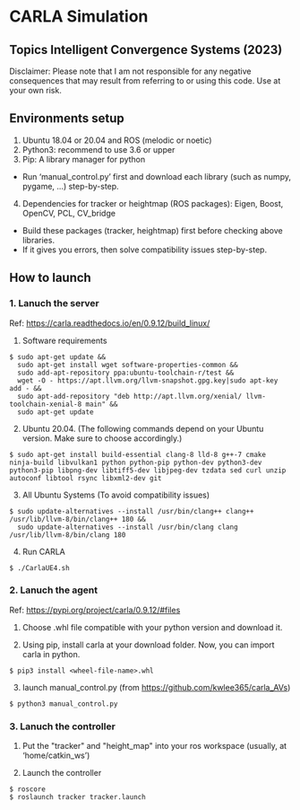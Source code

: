 # CARLA Simulation

## Topics Intelligent Convergence Systems (2023) 

Disclaimer: Please note that I am not responsible for any negative consequences that may result from referring to or using this code. Use at your own risk.

## Environments setup

1. Ubuntu 18.04 or 20.04 and ROS (melodic or noetic)
2. Python3: recommend to use 3.6 or upper
3. Pip: A library manager for python 
- Run ‘manual_control.py’ first and download each library (such as numpy, pygame, …) step-by-step.
4. Dependencies for tracker or heightmap (ROS packages): Eigen, Boost, OpenCV, PCL, CV_bridge
- Build these packages (tracker, heightmap) first before checking above libraries.
- If it gives you errors, then solve compatibility issues step-by-step.

## How to launch

### 1. Lanuch the server

Ref: <https://carla.readthedocs.io/en/0.9.12/build_linux/>

1. Software requirements
```
$ sudo apt-get update &&
  sudo apt-get install wget software-properties-common &&
  sudo add-apt-repository ppa:ubuntu-toolchain-r/test &&
  wget -O - https://apt.llvm.org/llvm-snapshot.gpg.key|sudo apt-key add - &&
  sudo apt-add-repository "deb http://apt.llvm.org/xenial/ llvm-toolchain-xenial-8 main" &&
  sudo apt-get update
```

2. Ubuntu 20.04. (The following commands depend on your Ubuntu version. Make sure to choose accordingly.)

```
$ sudo apt-get install build-essential clang-8 lld-8 g++-7 cmake ninja-build libvulkan1 python python-pip python-dev python3-dev python3-pip libpng-dev libtiff5-dev libjpeg-dev tzdata sed curl unzip autoconf libtool rsync libxml2-dev git
```

3. All Ubuntu Systems (To avoid compatibility issues)
```
$ sudo update-alternatives --install /usr/bin/clang++ clang++ /usr/lib/llvm-8/bin/clang++ 180 &&
  sudo update-alternatives --install /usr/bin/clang clang /usr/lib/llvm-8/bin/clang 180
```

4. Run CARLA
```
$ ./CarlaUE4.sh
```

### 2. Lanuch the agent

Ref: <https://pypi.org/project/carla/0.9.12/#files>
1. Choose .whl file compatible with your python version and download it. 

2. Using pip, install carla at your download folder. Now, you can import carla in python.
```
$ pip3 install <wheel-file-name>.whl
```

3.  launch manual_control.py (from <https://github.com/kwlee365/carla_AVs>)
```
$ python3 manual_control.py
```

### 3. Lanuch the controller
1. Put the "tracker" and "height_map" into your ros workspace (usually, at ‘home/catkin_ws’)

2. Launch the controller
```
$ roscore
$ roslaunch tracker tracker.launch
```
